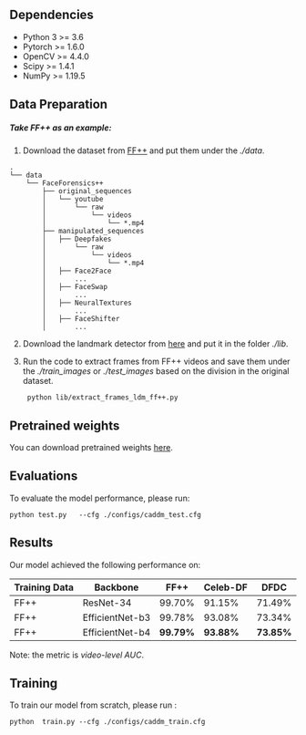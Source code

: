 ## Dependencies

* Python 3 >= 3.6
* Pytorch >= 1.6.0
* OpenCV >= 4.4.0
* Scipy >= 1.4.1
* NumPy >= 1.19.5

## Data Preparation

##### Take FF++ as an example:

1. Download the dataset from [FF++](https://github.com/ondyari/FaceForensics) and put them under the *./data*.

```
.
└── data
    └── FaceForensics++
        ├── original_sequences
        │   └── youtube
        │       └── raw
        │           └── videos
        │               └── *.mp4
        ├── manipulated_sequences
        │   ├── Deepfakes
        │       └── raw
        │           └── videos
        │               └── *.mp4
        │   ├── Face2Face
        │		...
        │   ├── FaceSwap
        │		...
        │   ├── NeuralTextures
        │		...
        │   ├── FaceShifter
        │		...
```

2. Download the landmark detector from [here](https://github.com/codeniko/shape_predictor_81_face_landmarks) and put it in the folder *./lib*.

3. Run the code to extract frames from FF++ videos and save them under the *./train_images* or *./test_images* based on the division in the original dataset.

   ```
    python lib/extract_frames_ldm_ff++.py
   ```

## Pretrained weights

You can download pretrained weights [here](https://drive.google.com/file/d/1JNMI4RGssgCOl9t05jkUa6imnw5XR5id/view?usp=sharing). 

## Evaluations

To evaluate the model performance, please run: 

```
python test.py   --cfg ./configs/caddm_test.cfg
```

## Results

Our model achieved the following performance on:

| Training Data | Backbone        | FF++       | Celeb-DF   | DFDC       |
| ------------- | --------------- | ---------- | ---------- | ---------- |
| FF++          | ResNet-34       | 99.70%     | 91.15%     | 71.49%     |
| FF++          | EfficientNet-b3 | 99.78%     | 93.08%     | 73.34%     |
| FF++          | EfficientNet-b4 | **99.79%** | **93.88%** | **73.85%** |

Note: the metric is *video-level AUC*.

## Training

To train our model from scratch, please run :

```
python  train.py --cfg ./configs/caddm_train.cfg
```

